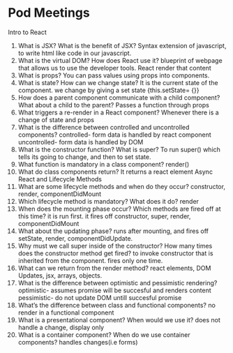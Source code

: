 # Pod Meetings


Intro to React
1. What is JSX? What is the benefit of JSX?
    Syntax extension of javascript, to write html  like code in our javascript.
2. What is the virtual DOM? How does React use it?
    blueprint of webpage that allows us to use the developer tools.
    React render that content
3. What is props?
    You can pass values using props into components.
4. What is state? How can we change state?
    It is the current state of the component.
    we change by giving a set state {this.setState= {}}
5. How does a parent component communicate with a child component? What about a child to the parent?
    Passes a function through props
6. What triggers a re-render in a React component?
    Whenever there is a change of state and props
7. What is the difference between controlled and uncontrolled components?
    controlled- form data is handled by react component
    uncontrolled- form data is handled by DOM
8. What is the constructor function? What is super?
    To run super() which tells its going to change, and then to set state.
9. What function is mandatory in a class component?
    render()
10. What do class components return?
    It returns a react element
Async React and Lifecycle Methods
1. What are some lifecycle methods and when do they occur?
    constructor, render, componentDidMount
2. Which lifecycle method is mandatory? What does it do?
    render
3. When does the mounting phase occur? Which methods are fired off at this time?
    it is run first. it fires off constructor, super, render, componentDidMount
4. What about the updating phase?
    runs after mounting, and fires off setState, render, componentDidUpdate.
5. Why must we call super inside of the constructor? How many times does the constructor method get fired?
    to invoke constructor that is inherited from the component. fires only one time.
6. What can we return from the render method?
    react elements, DOM Updates, jsx, arrays, objects.
7. What is the difference between optimistic and pessimistic rendering?
    optimistic- assumes promise will be succesful and renders content
    pessimistic- do not update DOM untill succesful promise
8. What’s the difference between class and functional components?
    no render in a functional component
9. What is a presentational component? When would we use it?
    does not handle a change, display only
10. What is a container component? When do we use container components?
    handles changes(i.e forms)